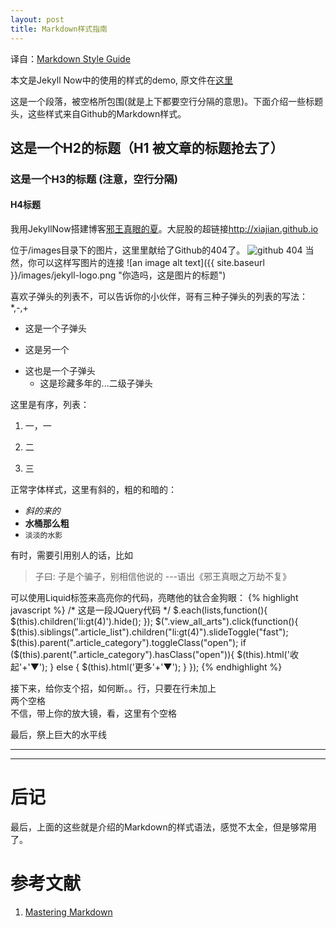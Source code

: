 ```yaml
---
layout: post
title: Markdown样式指南
---
```

译自：[Markdown Style Guide](http://www.jekyllnow.com/Markdown-Style-Guide/)

本文是Jekyll Now中的使用的样式的demo, 原文件在[这里](https://raw.githubusercontent.com/barryclark/www.jekyllnow.com/gh-pages/_posts/2014-6-19-Markdown-Style-Guide.md)

这是一个段落，被空格所包围(就是上下都要空行分隔的意思)。下面介绍一些标题头，这些样式来自Github的Markdown样式。

## 这是一个H2的标题（H1 被文章的标题抢去了）

### 这是一个H3的标题 (注意，空行分隔)

#### H4标题

我用JekyllNow搭建博客[邪王真眼的夏](http://xiajian.github.io)。大屁股的超链接<http://xiajian.github.io>

位于/images目录下的图片，这里里献给了Github的404了。
![github 404](../images/404.jpg)
当然，你可以这样写图片的连接
![an image alt text]({{ site.baseurl }}/images/jekyll-logo.png "你造吗，这是图片的标题")

喜欢子弹头的列表不，可以告诉你的小伙伴，哥有三种子弹头的列表的写法：*,-,+

* 这是一个子弹头

- 这是另一个

+ 这也是一个子弹头
  - 这是珍藏多年的...二级子弹头

这里是有序，列表：

1. 一，一

2. 二

3. 三

正常字体样式，这里有斜的，粗的和暗的：  
- _斜的来的_  
- **水桶那么粗**  
- `淡淡的水影`   

有时，需要引用别人的话，比如

> 子曰:  子是个骗子，别相信他说的
>  ---语出《邪王真眼之万劫不复》

可以使用Liquid标签来高亮你的代码，亮瞎他的钛合金狗眼：
{% highlight javascript %}
/* 这是一段JQuery代码 */
$.each(lists,function(){
	$(this).children('li:gt(4)').hide();
});
$(".view_all_arts").click(function(){
	$(this).siblings(".article_list").children("li:gt(4)").slideToggle("fast");
	$(this).parent(".article_category").toggleClass("open");
	if ($(this).parent(".article_category").hasClass("open")){
		$(this).html('收起'+'<span class="icon open_icon">▼</span>');
	} else {
		$(this).html('更多'+'<span class="icon open_icon">▼</span>');
	}
});
{% endhighlight %}

接下来，给你支个招，如何断。。行，只要在行未加上  
两个空格  
不信，带上你的放大镜，看，这里有个空格  

最后，祭上巨大的水平线

----
****

# 后记 

最后，上面的这些就是介绍的Markdown的样式语法，感觉不太全，但是够常用了。

# 参考文献
1. [Mastering Markdown](https://guides.github.com/features/mastering-markdown/)
